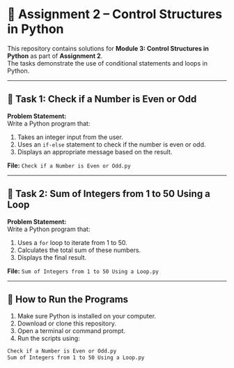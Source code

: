# 📘 Assignment 2 – Control Structures in Python

This repository contains solutions for **Module 3: Control Structures in Python** as part of **Assignment 2**.  
The tasks demonstrate the use of conditional statements and loops in Python.

---

## 🧮 Task 1: Check if a Number is Even or Odd

**Problem Statement:**  
Write a Python program that:

1. Takes an integer input from the user.  
2. Uses an `if-else` statement to check if the number is even or odd.  
3. Displays an appropriate message based on the result.

**File:** `Check if a Number is Even or Odd.py`

---

## 🔁 Task 2: Sum of Integers from 1 to 50 Using a Loop

**Problem Statement:**  
Write a Python program that:

1. Uses a `for` loop to iterate from 1 to 50.  
2. Calculates the total sum of these numbers.  
3. Displays the final result.

**File:** `Sum of Integers from 1 to 50 Using a Loop.py`

---

## 🚀 How to Run the Programs

1. Make sure Python is installed on your computer.
2. Download or clone this repository.
3. Open a terminal or command prompt.
4. Run the scripts using:

```bash
Check if a Number is Even or Odd.py
Sum of Integers from 1 to 50 Using a Loop.py
